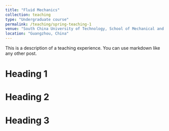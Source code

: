 ```yaml
---
title: "Fluid Mechanics"
collection: teaching
type: "Undergraduate course"
permalink: /teaching/spring-teaching-1
venue: "South China University of Technology, School of Mechanical and Automotive Engineering"
location: "Guangzhou, China"
---
```


This is a description of a teaching experience. You can use markdown like any other post.

Heading 1
======

Heading 2
======

Heading 3
======
